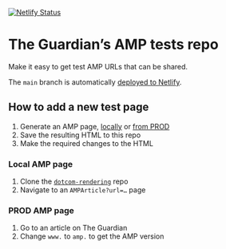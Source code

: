[![Netlify Status](https://api.netlify.com/api/v1/badges/60e62081-81bc-4896-9567-559b55fbd55c/deploy-status)](https://app.netlify.com/sites/guardian-amp-tests/deploys)

# The Guardian’s AMP tests repo
Make it easy to get test AMP URLs that can be shared.

The `main` branch is automatically [deployed to Netlify](https://guardian-amp-tests.netlify.app/).

## How to add a new test page

1. Generate an AMP page, [locally](#local-amp-page) or [from PROD](#prod-amp-page)
3. Save the resulting HTML to this repo
4. Make the required changes to the HTML

### Local AMP page

1. Clone the [`dotcom-rendering`][] repo
2. Navigate to an `AMPArticle?url=…` page

### PROD AMP page

1. Go to an article on The Guardian
2. Change `www.` to `amp.` to get the AMP version



[`dotcom-rendering`]: https://github.com/guardian/dotcom-rendering
